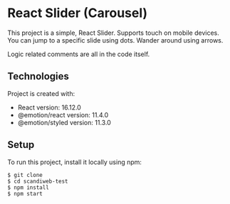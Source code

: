 # React Slider (Carousel)

This project is a simple, React Slider.
Supports touch on mobile devices.
You can jump to a specific slide using dots.
Wander around using arrows.

Logic related comments are all in the code itself.

	
## Technologies
Project is created with:
* React version: 16.12.0
* @emotion/react version: 11.4.0
* @emotion/styled version: 11.3.0
	
## Setup
To run this project, install it locally using npm:

```
$ git clone 
$ cd scandiweb-test
$ npm install
$ npm start
```
